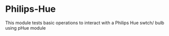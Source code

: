 # Philips-Hue
This module tests basic operations to interact with a Philips Hue swtch/ bulb using pHue module
